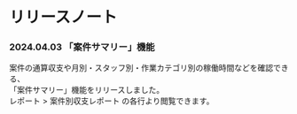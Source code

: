# リリースノート

### 2024.04.03 「案件サマリー」機能

案件の通算収支や月別・スタッフ別・作業カテゴリ別の稼働時間などを確認できる、  
「案件サマリー」機能をリリースしました。  
レポート > 案件別収支レポート の各行より閲覧できます。  
  
